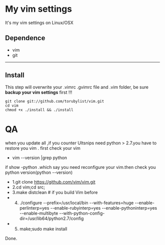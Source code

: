 # My vim settings

It's my vim settings on Linux/OSX

## Dependence

* vim
* git

***

## Install

This step will overwrite your .vimrc .gvimrc file and .vim folder, be sure **backup your vim settings** first !!!

    git clone git://github.com/torubylist/vim.git
    cd vim
    chmod +x ./install && ./install

# QA
when you update all ,if you counter Ultsnips need  python > 2.7.you have to restore you vim .
first check your vim  
* vim --version |grep python 

if show -python .which say you need reconfigure your vim.then check you python version(python --version)
* 1.git clone https://github.com/vim/vim.git
* 2.cd vim;cd src;
* 3.make distclean  # if you build Vim before
* 4. ./configure --prefix=/usr/local/bin --with-features=huge --enable-perlinterp=yes --enable-rubyinterp=yes --enable-pythoninterp=yes --enable-multibyte --with-python-config-dir=/usr/lib64/python2.7/config
* 5. make;sudo make install

Done.
